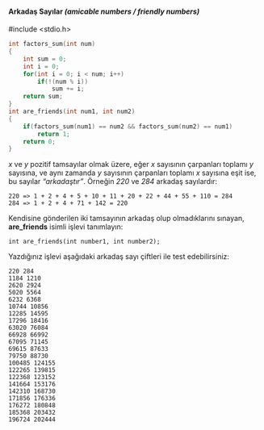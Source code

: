 #### Arkadaş Sayılar *(amicable numbers / friendly numbers)*
#include <stdio.h>
```C
int factors_sum(int num)
{
    int sum = 0;
    int i = 0;
    for(int i = 0; i < num; i++)
        if(!(num % i))
            sum += i;
    return sum;
}
int are_friends(int num1, int num2)
{
    if(factors_sum(num1) == num2 && factors_sum(num2) == num1)
        return 1;
    return 0;
}
```
*x* ve *y* pozitif tamsayılar olmak üzere, eğer *x* sayısının çarpanları toplamı *y* sayısına, ve aynı zamanda *y* sayısının çarpanları toplamı *x* sayısına eşit ise, bu sayılar *“arkadaştır”*.
Örneğin *220* ve *284* arkadaş sayılardır:

```
220 => 1 + 2 + 4 + 5 + 10 + 11 + 20 + 22 + 44 + 55 + 110 = 284
284 => 1 + 2 + 4 + 71 + 142 = 220
```
Kendisine gönderilen iki tamsayının arkadaş olup olmadıklarını sınayan, __are_friends__ isimli işlevi tanımlayın:
```
int are_friends(int number1, int number2);
```
Yazdığınız işlevi aşağıdaki arkadaş sayı çiftleri ile test edebilirsiniz:
```
220 284                         
1184 1210
2620 2924
5020 5564
6232 6368
10744 10856
12285 14595
17296 18416
63020 76084
66928 66992
67095 71145
69615 87633
79750 88730
100485 124155
122265 139815
122368 123152
141664 153176
142310 168730
171856 176336
176272 180848
185368 203432
196724 202444
```
